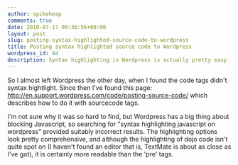 ```yaml
---
author: spikeheap
comments: true
date: 2010-07-17 09:36:56+00:00
layout: post
slug: posting-syntax-highlighted-source-code-to-wordpress
title: Posting syntax highlighted source code to Wordpress
wordpress_id: 44
description: Syntax highlighting in Wordpress is actually pretty easy
---
```


So I almost left Wordpress the other day, when I found the code tags didn't syntax hightlight. Since then I've found this page: http://en.support.wordpress.com/code/posting-source-code/ which describes how to do it with sourcecode tags. 

I'm not sure why it was so hard to find, but Wordpress has a big thing about blocking Javascript, so searching for "syntax highlighting javascript on wordpress" provided suitably incorrect results. The highlighting options look pretty comprehensive, and although the highlighting of dojo code isn't quite spot on (I haven't found an editor that is, TextMate is about as close as I've got), it is certainly more readable than the 'pre' tags.
